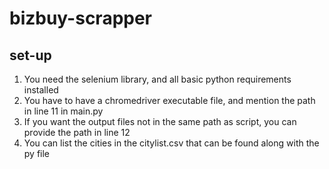 # bizbuy-scrapper

## set-up
1. You need the selenium library, and all basic python requirements installed
2. You have to have a chromedriver executable file, and mention the path in line 11 in main.py
3. If you want the output files not in the same path as script, you can provide the path in line 12
4. You can list the cities in the citylist.csv that can be found along with the py file
